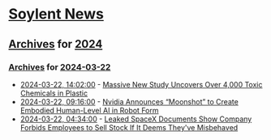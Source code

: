 # [Soylent News](../../../README.md)

## [Archives](../../index.md) for [2024](../index.md)

### [Archives](../../index.md) for [2024-03-22](index.md)

* [2024-03-22, 14:02:00](https://soylentnews.org/article.pl?sid=24/03/21/124218&from=rss) - [Massive New Study Uncovers Over 4,000 Toxic Chemicals in Plastic](https://soylentnews.org/article.pl?sid=24/03/21/124218&from=rss)
* [2024-03-22, 09:16:00](https://soylentnews.org/article.pl?sid=24/03/21/1158238&from=rss) - [Nvidia Announces “Moonshot” to Create Embodied Human-Level AI in Robot Form](https://soylentnews.org/article.pl?sid=24/03/21/1158238&from=rss)
* [2024-03-22, 04:34:00](https://soylentnews.org/article.pl?sid=24/03/21/0124222&from=rss) - [Leaked SpaceX Documents Show Company Forbids Employees to Sell Stock If It Deems They've Misbehaved](https://soylentnews.org/article.pl?sid=24/03/21/0124222&from=rss)
